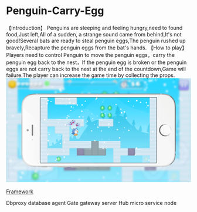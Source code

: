 # Penguin-Carry-Egg
【Introduction】
Penguins are sleeping and feeling hungry,need to found food,Just left,All of a sudden, a strange sound came from behind,It's not good!Several bats are ready to steal penguin eggs,The penguin rushed up bravely,Recapture the penguin eggs from the bat's hands.
【How to play】
Players need to control Penguin to move the penguin eggs，carry the penguin egg back to the nest，If the penguin egg is broken or the penguin eggs are not carry back to the nest at the end of the countdown,Game will failure.The player can increase the game time by collecting the props.
![](https://github.com/ty82885279/Penguin-Carry-Egg/blob/master/Penguin%20Carry%20Egg/04.png)

[Framework](https://github.com/qianqians/abelkhan#%E6%96%87%E6%A1%A3)

Dbproxy database agent
Gate gateway server
Hub micro service node
